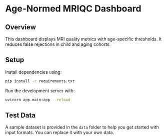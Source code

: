 # Age-Normed MRIQC Dashboard

## Overview
This dashboard displays MRI quality metrics with age-specific thresholds. It reduces false rejections in child and aging cohorts.

## Setup
Install dependencies using:

```bash
pip install -r requirements.txt
```

Run the development server with:

```bash
uvicorn app.main:app --reload
```

## Test Data
A sample dataset is provided in the `data` folder to help you get started with input formats. You can replace it with your own data.